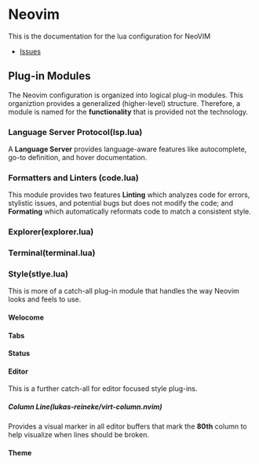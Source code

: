 # Neovim

This is the documentation for the lua configuration for NeoVIM

- [Issues](https://github.com/gautada/dotfiles/issues?q=is%3Aissue%20state%3Aopen%20label%3Anvim)

## Plug-in Modules

The Neovim configuration is organized into logical plug-in modules.  This 
organiztion provides a generalized (higher-level) structure.  Therefore, a
module is named for the **functionality** that is provided not the technology.

### Language Server Protocol(lsp.lua)

A **Language Server** provides language-aware features like autocomplete,
go-to definition, and hover documentation.

### Formatters and Linters (code.lua)

This module provides two features **Linting** which analyzes code for errors,
stylistic issues, and potential bugs but does not modify the code; and 
**Formating** which automatically reformats code to match a consistent style.

### Explorer(explorer.lua)

### Terminal(terminal.lua)

### Style(stlye.lua)

This is more of a catch-all plug-in module that handles the way Neovim looks
and feels to use.

#### Welocome

#### Tabs

#### Status

#### Editor

This is a further catch-all for editor focused style plug-ins.

##### Column Line(lukas-reineke/virt-column.nvim)

Provides a visual marker in all editor buffers that mark the **80th** column
to help visualize when lines should be broken.

#### Theme
